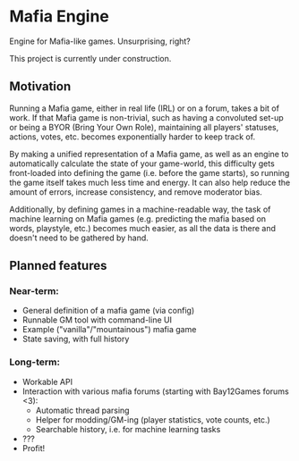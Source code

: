 # Mafia Engine

Engine for Mafia-like games. Unsurprising, right?

This project is currently under construction.


## Motivation

Running a Mafia game, either in real life (IRL) or on a forum, takes a bit
of work. If that Mafia game is non-trivial, such as having a convoluted
set-up or being a BYOR (Bring Your Own Role), maintaining all players'
statuses, actions, votes, etc. becomes exponentially harder to keep track of.

By making a unified representation of a Mafia game, as well as an engine to
automatically calculate the state of your game-world, this difficulty gets
front-loaded into defining the game (i.e. before the game starts), so running
the game itself takes much less time and energy. It can also help reduce the 
amount of errors, increase consistency, and remove moderator bias.

Additionally, by defining games in a machine-readable way, the task of machine 
learning on Mafia games (e.g. predicting the mafia based on words, playstyle, 
etc.) becomes much easier, as all the data is there and doesn't need to be 
gathered by hand.


## Planned features

### Near-term:

- General definition of a mafia game (via config)
- Runnable GM tool with command-line UI
- Example ("vanilla"/"mountainous") mafia game
- State saving, with full history

### Long-term:

- Workable API
- Interaction with various mafia forums (starting with Bay12Games forums <3):
	- Automatic thread parsing
	- Helper for modding/GM-ing (player statistics, vote counts, etc.)
	- Searchable history, i.e. for machine learning tasks
- ???
- Profit!